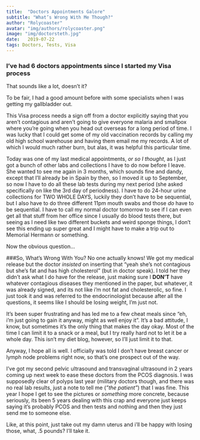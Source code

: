 ```yaml
---
title:  "Doctors Appointments Galore"
subtitle: "What’s Wrong With Me Though?"
author: "Rolycoaster"
avatar: "img/authors/rolycoaster.png"
image: "img/doctorsteth.jpg"
date:   2019-07-22
tags: Doctors, Tests, Visa
---
```


### I’ve had 6 doctors appointments since I started my Visa process

That sounds like a lot, doesn’t it? 

To be fair, I had a good amount before with some specialists when I was getting my gallbladder out. 

This Visa process needs a sign off from a doctor explicitly saying that you aren’t contagious and aren’t going to give everyone malaria and smallpox where you’re going when you head out overseas for a long period of time. I was lucky that I could get some of my old vaccination records by calling my old high school warehouse and having them email me my records. A lot of which I would much rather burn, but alas, it was helpful this particular time. 

Today was one of my last medical appointments, *or so I thought*, as I just got a bunch of other labs and collections I have to do now before I leave. She wanted to see me again in 3 months, which sounds fine and dandy, except that I’ll already be in Spain by then, so I moved it up to September, so now I have to do all these lab tests during my next period (she asked specifically on like the 3rd day of periodness). I have to do 24-hour urine collections for TWO WHOLE DAYS, luckily they don’t have to be sequential, but I also have to do three different 11pm mouth swabs and those *do* have to be sequential. I have to call my normal doctor tomorrow to see if I can even get all that stuff from her office since I usually do blood tests there, but seeing as I need like two different buckets and weird sponge things, I don’t see this ending up super great and I might have to make a trip out to Memorial Hermann or something. 

Now the obvious question…

###So, What’s Wrong With You?
No one actually knows! We got my medical release but the doctor *insisted* on inserting that “yeah she’s not contagious but she’s fat and has high cholesterol” (but in doctor speak). I told her they didn’t ask what I do have for the release, just making sure I **DON’T** have whatever contagious diseases they mentioned in the paper, but whatever, it was already signed, and its not like i’m not fat and cholesterolic, so fine. I just took it and was referred to the endocrinologist because after all the questions, it seems like I should be losing weight, I’m just not.

It’s been super frustrating and has led me to a few cheat meals since “eh, i’m just going to gain it anyway, might as well enjoy it”. It’s a bad attitude, I know, but sometimes it’s the only thing that makes the day okay. Most of the time I can limit it to a snack or a meal, but I try really hard not to let it be a whole day. This isn’t my diet blog, however, so I’ll just limit it to that.

Anyway, I hope all is well. I officially was told I don’t have breast cancer or lymph node problems right now, so that’s one prospect out of the way. 

I’ve got my second pelvic ultrasound and transvaginal ultrasound in 2 years coming up next week to ease these doctors from the PCOS diagnosis. I was supposedly clear of polyps last year (military doctors though, and there was no real lab results, just a note to tell me (*”the patient”*) that I was fine. This year I hope I get to see the pictures or *something* more concrete, because seriously, its been 5 years dealing with this crap and everyone just keeps saying it’s probably PCOS and then tests and nothing and then they just send me to someone else. 

Like, at this point, just take out my damn uterus and i’ll be happy with losing those, what, .5 pounds? I’ll take it.


